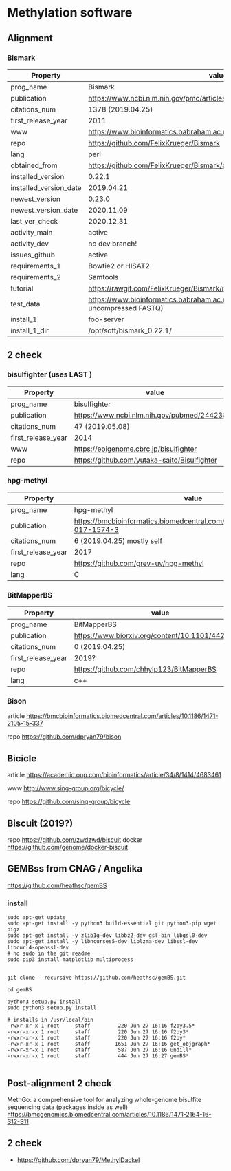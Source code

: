 # Methylation software

## Alignment

### Bismark

| Property | value |
| ------ | ------ |
| prog_name | Bismark |
| publication | https://www.ncbi.nlm.nih.gov/pmc/articles/PMC3102221/ |
| citations_num | 1378 (2019.04.25) |
| first_release_year | 2011 |
| www | https://www.bioinformatics.babraham.ac.uk/projects/bismark/ |
| repo | https://github.com/FelixKrueger/Bismark |
| lang | perl |
| obtained_from | https://github.com/FelixKrueger/Bismark/archive/0.22.1.tar.gz |
| installed_version |  0.22.1 |
| installed_version_date |  2019.04.21 |
| newest_version | 0.23.0 |
| newest_version_date |  2020.11.09   |
| last_ver_check | 2020.12.31 |
| activity_main | active |
| activity_dev| no dev branch!  |
| issues_github | active |
| requirements_1 | Bowtie2 or HISAT2  |
| requirements_2 | Samtools |
| tutorial | https://rawgit.com/FelixKrueger/Bismark/master/Docs/Bismark_User_Guide.html |
| test_data| https://www.bioinformatics.babraham.ac.uk/projects/bismark/test_data.fastq (! uncompressed FASTQ) |
| install_1| foo-server|
| install_1_dir | /opt/soft/bismark_0.22.1/ |

## 2 check
### bisulfighter (uses LAST )


| Property | value |
| ------ | ------ |
| prog_name | bisulfighter |
| publication | https://www.ncbi.nlm.nih.gov/pubmed/24423865 |
| citations_num | 47 (2019.05.08) |
| first_release_year | 2014 |
| www | https://epigenome.cbrc.jp/bisulfighter |
| repo | https://github.com/yutaka-saito/Bisulfighter |

###  hpg-methyl

| Property | value |
| ------ | ------ |
| prog_name | hpg-methyl |
| publication | https://bmcbioinformatics.biomedcentral.com/articles/10.1186/s12859-017-1574-3 |
| citations_num | 6 (2019.04.25) mostly self |
| first_release_year | 2017 |
| repo | https://github.com/grev-uv/hpg-methyl |
| lang | C |

###  BitMapperBS
| Property | value |
| ------ | ------ |
| prog_name | BitMapperBS |
| publication | https://www.biorxiv.org/content/10.1101/442798v2 |
| citations_num | 0 (2019.04.25) |
| first_release_year | 2019? |
| repo | https://github.com/chhylp123/BitMapperBS |
| lang | c++ |


### Bison

article https://bmcbioinformatics.biomedcentral.com/articles/10.1186/1471-2105-15-337

repo https://github.com/dpryan79/bison

## Bicicle

article https://academic.oup.com/bioinformatics/article/34/8/1414/4683461

www http://www.sing-group.org/bicycle/

repo https://github.com/sing-group/bicycle

## Biscuit (2019?)

repo https://github.com/zwdzwd/biscuit
docker https://github.com/genome/docker-biscuit

## GEMBss from CNAG / Angelika

https://github.com/heathsc/gemBS


### install

```
sudo apt-get update
sudo apt-get install -y python3 build-essential git python3-pip wget pigz
sudo apt-get install -y zlib1g-dev libbz2-dev gsl-bin libgsl0-dev
sudo apt-get install -y libncurses5-dev liblzma-dev libssl-dev libcurl4-openssl-dev
# no sudo in the git readme
sudo pip3 install matplotlib multiprocess


git clone --recursive https://github.com/heathsc/gemBS.git

cd gemBS

python3 setup.py install
sudo python3 setup.py install

# installs in /usr/local/bin
-rwxr-xr-x 1 root     staff         220 Jun 27 16:16 f2py3.5*
-rwxr-xr-x 1 root     staff         220 Jun 27 16:16 f2py3*
-rwxr-xr-x 1 root     staff         220 Jun 27 16:16 f2py*
-rwxr-xr-x 1 root     staff        1651 Jun 27 16:16 get_objgraph*
-rwxr-xr-x 1 root     staff         587 Jun 27 16:16 undill*
-rwxr-xr-x 1 root     staff         444 Jun 27 16:27 gemBS*


```

## Post-alignment 2 check
MethGo: a comprehensive tool for analyzing whole-genome bisulfite sequencing data (packages inside as well)
https://bmcgenomics.biomedcentral.com/articles/10.1186/1471-2164-16-S12-S11


## 2 check

* https://github.com/dpryan79/MethylDackel
